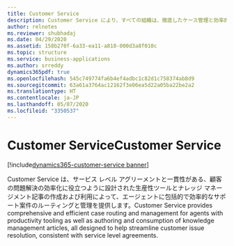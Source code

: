 ```yaml
---
title: Customer Service
description: Customer Service により、すべての組織は、徹底したケース管理と効率的な問題解決を保証する専用ツールを使用して、最高のカスタマー エクスペリエンスと結果を提供できます。
author: relnotes
ms.reviewer: shubhadaj
ms.date: 04/29/2020
ms.assetid: 158b270f-6a33-ea11-a810-000d3a8f010c
ms.topic: structure
ms.service: business-applications
ms.author: srreddy
dynamics365pdf: true
ms.openlocfilehash: 545c749774fa6b4ef4adbc1c82d1c758374ab8d9
ms.sourcegitcommit: 63a61a3764ac12162f3e06ea5d22a05ba22be2a2
ms.translationtype: HT
ms.contentlocale: ja-JP
ms.lasthandoff: 05/07/2020
ms.locfileid: "3350537"
---
```

# <a name="customer-service"></a><span data-ttu-id="ee8fb-103">Customer Service</span><span class="sxs-lookup"><span data-stu-id="ee8fb-103">Customer Service</span></span>

[!include[dynamics365-customer-service banner](../includes/dynamics365-customer-service.md)]

<!--structure start-->
<span data-ttu-id="ee8fb-104">Customer Service は、サービス レベル アグリーメントと一貫性がある、顧客の問題解決の効率化に役立つように設計された生産性ツールとナレッジ マネージメント記事の作成および利用によって、エージェントに包括的で効率的なサポート案件のルーティングと管理を提供します。</span><span class="sxs-lookup"><span data-stu-id="ee8fb-104">Customer Service provides comprehensive and efficient case routing and management for agents with productivity tooling as well as authoring and consumption of knowledge management articles, all designed to help streamline customer issue resolution, consistent with service level agreements.</span></span>
<!--structure end-->



